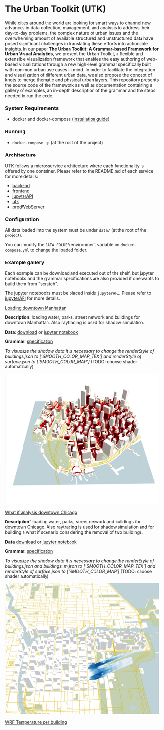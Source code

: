 # The Urban Toolkit (UTK)

While cities around the world are looking for smart ways to channel new advances in data collection, management, and
analysis to address their day-to-day problems, the complex nature of urban issues and the overwhelming amount of available structured
and unstructured data have posed significant challenges in translating these efforts into actionable insights. In our paper **The Urban Toolkit: A Grammar-based Framework for
Urban Visual Analytics**, we present the Urban Toolkit, a flexible and extensible visualization framework that enables the easy authoring of web-based visualizations
through a new high-level grammar specifically built with common urban use cases in mind. In order to facilitate the integration and
visualization of different urban data, we also propose the concept of knots to merge thematic and physical urban layers. This repository presents the source
code of the framework as well as documentation containing a gallery of examples, an in-depth description of the grammar and the steps needed to run the code.

### System Requirements

- docker and docker-compose ([installation guide](https://www.docker.com/get-started/))

### Running

- `docker-compose up` (at the root of the project)

### Architecture

UTK follows a microsservice architecture where each functionality is offered by one container. Please refer to the README.md of each service for more details:

- [backend](https://github.com/urban-toolkit/urbantk/blob/15-dockerize-the-application/services/backend/README.md)
- [frontend](https://github.com/urban-toolkit/urbantk/blob/15-dockerize-the-application/services/frontend/README.md)
- [jupyterAPI](https://github.com/urban-toolkit/urbantk/blob/15-dockerize-the-application/services/jupyterAPI/README.md)
- [utk](https://github.com/urban-toolkit/urbantk/blob/15-dockerize-the-application/services/utk/README.md)
- [prodWebServer](https://github.com/urban-toolkit/urbantk/blob/15-dockerize-the-application/services/prodWebServer/README.md)

### Configuration

All data loaded into the system must be under `data/` (at the root of the project).  

You can modify the `DATA_FOLDER` environment variable on `docker-compose.yml` to change the loaded folder.  

### Example gallery

Each example can be download and executed out of the shelf, but jupyter notebooks and the grammar specifications are also provided if one wants to build them from "scratch".

The jupyter notebooks must be placed inside `jupyterAPI`. Please refer to [jupyterAPI]() for more details.

<ins>Loading downtown Manhattan</ins>

**Description**: loading water, parks, street network and buildings for downtown Manhattan. Also raytracing is used for shadow simulation.

**Data**: [download](https://drive.google.com/drive/folders/13PlCVp_k464Xygp4kGsp_ZactGP91KJH?usp=share_link) or [jupyter notebook](https://github.com/urban-toolkit/urbantk-react-ts/tree/master/examples/downtown_manhattan/data.ipynb)

**Grammar**: [specification](https://github.com/urban-toolkit/urbantk-react-ts/tree/master/examples/downtown_manhattan/grammar.json)

*To visualize the shadow data it is necessary to change the renderStyle of buildings.json to \['SMOOTH_COLOR_MAP_TEX'\] and renderStyle of surface.json to \['SMOOTH_COLOR_MAP'\]* (TODO: choose shader automatically)

<p align="center">
    <img src="./images/example_downtown_manhattan.png"  width="500">
</p>

<ins>What if analysis downtown Chicago</ins>

**Description**" loading water, parks, street network and buildings for downtown Chicago. Also raytracing is used for shadow simulation and for building a what if scenario considering the removal of two buildings.

**Data** [download](https://drive.google.com/drive/folders/1E8ItW4VO_SParQwc-AJuIQ2Y3-ffdqV_?usp=share_link) or [jupyter notebook](https://github.com/urban-toolkit/urbantk-react-ts/tree/master/examples/whatif_downtown_chicago/data.ipynb)

**Grammar**: [specification](https://github.com/urban-toolkit/urbantk-react-ts/tree/master/examples/whatif_downtown_chicago/grammar.json)

*To visualize the shadow data it is necessary to change the renderStyle of buildings.json and buildings_m.json to \['SMOOTH_COLOR_MAP_TEX'\] and renderStyle of surface.json to \['SMOOTH_COLOR_MAP'\]* (TODO: choose shader automatically)

<p align="center">
    <img src="./images/example_whatif_downtown_chicago.png"  width="500">
</p>

<ins>WRF Temperature per building</ins>
